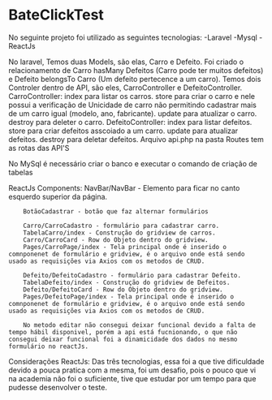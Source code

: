 # BateClickTest

No seguinte projeto foi utilizado as seguintes tecnologias:
-Laravel
-Mysql
-ReactJs

No laravel, 
    Temos duas Models, são elas, Carro e Defeito. Foi criado o relacionamento de Carro hasMany Defeitos (Carro pode ter muitos defeitos) e Defeito belongsTo Carro (Um defeito pertecence a um carro). 
    Temos dois Controler dentro de API, são eles, CarroController e DefeitoController.
        CarroController:
            index para listar os carros.
            store para criar o carro e nele possui a verificação de Unicidade de carro não permitindo cadastrar mais de um carro igual (modelo, ano, fabricante).
            update para atualizar o carro.
            destroy para deleter o carro.
        DefeitoController:
            index para listar defeitos.
            store para criar defeitos asscoiado a um carro.
            update para atualizar defeitos.
            destroy para deletar defeitos.
    Arquivo api.php na pasta Routes tem as rotas das API'S


No MySql é necessário criar o banco e executar o comando de criação de tabelas

ReactJs
    Components:
        NavBar/NavBar - Elemento para ficar no canto esquerdo superior da página.

        BotãoCadastrar - botão que faz alternar formulários

        Carro/CarroCadastro - formulário para cadastrar carro.
        TabelaCarro/index - Construção do gridview de carros.
        Carro/CarroCard - Row do Objeto dentro do gridview.
        Pages/CarroPage/index - Tela principal onde é inserido o comnponenet de formulário e gridview, é o arquivo onde está sendo usado as requisições via Axios com os metodos de CRUD.

        Defeito/DefeitoCadastro - formulário para cadastrar Defeito.
        TabelaDefeito/index - Construção do gridview de Defeitos.
        Defeito/DefeitoCard - Row do Objeto dentro do gridview.
        Pages/DefeitoPage/index - Tela principal onde é inserido o comnponenet de formulário e gridview, é o arquivo onde está sendo usado as requisições via Axios com os metodos de CRUD.

        No metodo editar não consegui deixar funcional devido a falta de tempo hábil disponivel, porém a api está fucnionando, o que não consegui deixar funcional foi a dinamicidade dos dados no mesmo formulário no reactJs. 

Considerações ReactJs: Das três tecnologias, essa foi a que tive dificuldade devido a pouca pratica com a mesma, foi um desafio, pois o pouco que vi na academia não foi o suficiente, tive que estudar por um tempo para que pudesse desenvolver o teste.




